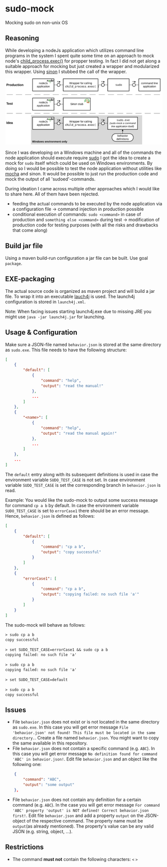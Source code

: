 # sudo-mock

Mocking sudo on non-unix OS

## Reasoning

While developing a nodeJs application which utilizes command line programs in the system I spent quite some time on an approach to mock node's [child_process.exec()](https://nodejs.org/api/child_process.html#child-process) for propper testing. In fact I did not get along a suitable approach for mocking but just created a wrapper and modularized this wrapper. Using [sinon](https://sinonjs.org/) I stubbed the call of the wrapper. 

![](idea.svg)

Since I was developing on a Windows machine and all of the commands the node application should execute require [sudo](https://en.wikipedia.org/wiki/Sudo) I got the idea to create a mock for `sudo` itself which could be used on Windows environments. By doing so I would be possible to test the node application without utilities like [mocha](https://mochajs.org/) and sinon. It would be possible to just run the production code and mock the output of all 'sudoed'-commands.

During ideation I came across multiple other approaches which I would like to share here. All of them have been rejected.

- feeding the actual commands to be executed by the node application via a configuration file -> command injection in production possible
- conditional execution of commands: `sudo <command>` in case of production and `something else <command>` during test -> modification of production code for testing purposes (with all the risks and drawbacks that come along)

## Build jar file

Using a maven build-run configuration a jar file can be built. Use goal `package`. 

## EXE-packaging

The actual source code is organized as maven project and will build a jar file. To wrap it into an executable [lauch4j](http://launch4j.sourceforge.net/) is used. The launch4j configuration is stored in `launch4j.xml`.

Note: When facing issues starting launch4j.exe due to missing JRE you might use `java -jar launch4j.jar` for launching.

## Usage & Configuration

Make sure a JSON-file named `behavior.json` is stored at the same directory as `sudo.exe`. This file needs to have the following structure:

```JSON
[
	{
		"default": [
			{
				"command": "help",
				"output": "read the manual!"
			},
			...
		]
	}, 
	{
		"<name>": [
			{
				"command": "help",
				"output": "read the manual again!"
			},
			...
		]
	},
	...
]
```

The `default` entry along with its subsequent definitions is used in case the environment variable `SUDO_TEST_CASE` is not set. In case environment variable `SUDO_TEST_CASE` is set the corresponding branch in `behavior.json` is read.

Example: You would like the sudo-mock to output some success message for command `cp a b` by default. In case the environment variable `SUDO_TEST_CASE` is set to `errorCase1` there should be an error message. Hence, `behavior.json` is defined as follows:

```JSON
[
	{
		"default": [
			{
				"command": "cp a b",
				"output": "copy successful"
			}
		]
	}, 
	{
		"errorCase1": [
			{
				"command": "cp a b",
				"output": "copying failed: no such file 'a'"
			}
		]
	}
]
```

The sudo-mock will behave as follows:

```
> sudo cp a b
copy successful

> set SUDO_TEST_CASE=errorCase1 && sudo cp a b
copying failed: no such file 'a'

> sudo cp a b
copying failed: no such file 'a'

> set SUDO_TEST_CASE=default

> sudo cp a b
copy successful
```

## Issues

* File `behavior.json` does not exist or is not located in the same directory as `sudo.exe`. In this case you will get error message `File 'behavior.json' not found! This file must be located in the same directory.`. Create a file named `behavior.json`. You might want to copy the same available in this repository.
* File `behavior.json` does not contain a specific command (e.g. `ABC`). In this case you will get error message `No definition found for command 'ABC' in behavior.json!`. Edit file `behavior.json` and an object like the following one:
```JSON
	{
		"command": "ABC",
		"output": "some output"
	},
```

* File `behavior.json` does not contain any definition for a certain command (e.g. `ABC`). In the case you will get error message `For command 'ABC' property 'output' is NOT defined! Correct behavior.json first!`. Edit file `behavior.json` and add a property `output` on the JSON-object of the respective command. The property name must be `output`(as already mentioned). The property's value can be any valid JSON (e.g. string, object, ...).

## Restrictions

* The command **must not** contain the following characters: `<` `>`